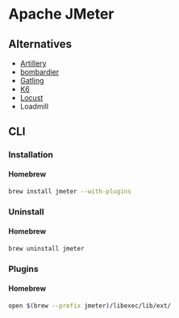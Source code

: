 # Apache JMeter

<!--
https://github.com/SantimosoTFM/tfm-loadtesting/tree/master/jmeter
-->

## Alternatives

- [Artillery](/artillery.md)
- [bombardier](/bombardier.md)
- [Gatling](/gatling.md)
- [K6](/k6.md)
- [Locust](/locust.md)
- Loadmill

## CLI

### Installation

#### Homebrew

```sh
brew install jmeter --with-plugins
```

### Uninstall

#### Homebrew

```sh
brew uninstall jmeter
```

### Plugins

#### Homebrew

```sh
open $(brew --prefix jmeter)/libexec/lib/ext/
```

